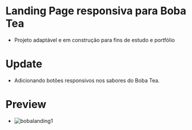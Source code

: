 # Landing Page responsiva para Boba Tea
- Projeto adaptável e em construção para fins de estudo e portfólio

# Update
- Adicionando botões responsivos nos sabores do Boba Tea.

# Preview
- ![bobalanding1](https://user-images.githubusercontent.com/92701659/187569052-7cfc828b-6430-41d4-a3e6-1e01e3637c53.png)
